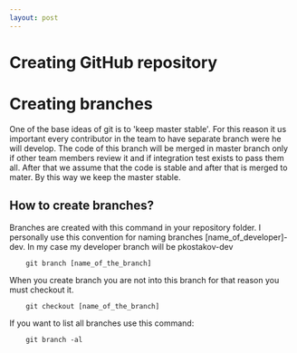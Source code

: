```yaml
---
layout: post
---
```


# Creating GitHub repository



# Creating branches

One of the base ideas of git is to 'keep master stable'. For this reason it us important every contributor in the team to have separate branch were he will develop. The code of this branch will be merged in master branch only if other team members review it and if integration test exists to pass them all. After that we assume that the code is stable and after that is merged to mater. By this way we keep the master stable.

## How to create branches?

Branches are created with this command in your repository folder. I personally use this convention for naming branches [name_of_developer]-dev. In my case my developer branch will be pkostakov-dev

```
    git branch [name_of_the_branch]
```

When you create branch you are not into this branch for that reason you must checkout it.

```
    git checkout [name_of_the_branch]
```

If you want to list all branches use this command:

```
    git branch -al
```

